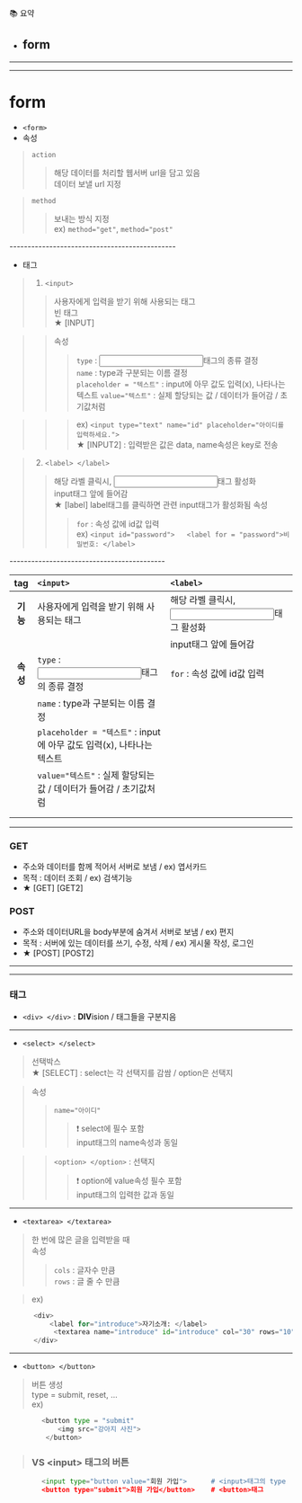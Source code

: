 📚 요약  
- form  
  - 
- - -  
- - -  

# form  
- `<form>`  
- 속성  
> `action`  
>> 해당 데이터를 처리할 웹서버 url을 담고 있음  
>> 데이터 보낼 url 지정  

> `method`  
>> 보내는 방식 지정  
>> ex) ```method="get"```, ```method="post"```  

\----------------------------------------------

- 태그  
> 1. `<input>`  
>> 사용자에게 입력을 받기 위해 사용되는 태그  
>> 빈 태그  
>> ★ [INPUT]  

>> 속성  
>>> `type` : <input>태그의 종류 결정  
>>> `name` : type과 구분되는 이름 결정  
>>> `placeholder = "텍스트"` : input에 아무 값도 입력(x), 나타나는 텍스트 
>>> `value="텍스트"` : 실제 할당되는 값 / 데이터가 들어감 / 초기값처럼  

>>> ex) `<input type="text" name="id" placeholder="아이디를 입력하세요.">`  
>> ★ [INPUT2] : 입력받은 값은 data, name속성은 key로 전송  


> 2. `<label> </label>`  
>> 해당 라벨 클릭시, <input>태그 활성화  
>> input태그 앞에 들어감  
>> ★ [label] label태그를 클릭하면 관련 input태그가 활성화됨
>> 속성  
>>> `for` : 속성 값에 id값 입력  
>>> ex) ```<input id="password">  
        <label for = "password">비밀번호: </label>```  

\-------------------------------------------  

|**tag** | `<input>` | `<label>` |
|:------:|:----------|:----------|
|**기능**| 사용자에게 입력을 받기 위해 사용되는 태그 |해당 라벨 클릭시, <input>태그 활성화|
|        ||input태그 앞에 들어감|
|**속성**|`type` : <input>태그의 종류 결정|`for` : 속성 값에 id값 입력|
|        |`name` : type과 구분되는 이름 결정||
|        |`placeholder = "텍스트"` : input에 아무 값도 입력(x), 나타나는 텍스트||
|        |`value="텍스트"` : 실제 할당되는 값 / 데이터가 들어감 / 초기값처럼||
|        |||
|        |||

- - -

### GET  
- 주소와 데이터를 함께 적어서 서버로 보냄 / ex) 엽서카드  
- 목적 : 데이터 조회 / ex) 검색기능  
- ★ [GET] [GET2]  


### POST  
- 주소와 데이터URL을 body부분에 숨겨서 서버로 보냄 / ex) 편지  
- 목적 : 서버에 있는 데이터를 쓰기, 수정, 삭제  / ex) 게시물 작성, 로그인  
- ★ [POST] [POST2]  

- - -
- - -

### 태그  

- `<div> </div>` : <strong>DIV</strong>ision / 태그들을 구분지음  

- - -

- `<select> </select>`  
> 선택박스  
> ★ [SELECT] : select는 각 선택지를 감쌈 / option은 선택지  

> 속성  
>> `name="아이디"`  
>>> ❗️ select에 필수 포함  
>>> input태그의 name속성과 동일  

>> `<option> </option>` : 선택지  
>>> ❗️ option에 value속성 필수 포함  
>>> input태그의 입력한 값과 동일  

- - - 

- `<textarea> </textarea>`  
> 한 번에 많은 글을 입력받을 때  
> 속성  
>> `cols` : 글자수 만큼  
>> `rows` : 글 줄 수 만큼

> ex)
```python
      <div>
          <label for="introduce">자기소개: </label>
           <textarea name="introduce" id="introduce" col="30" rows="10" placeholder="자기소개를 입력하세요."></textarea>
      </div>
```  

- - -

- `<button> </button>`  
> 버튼 생성  
> type = submit, reset, ...  
> ex)
```python
        <button type = "submit"
            <img src="강아지 사진">
         </button>
```  
> ### VS \<input> 태그의 버튼  
```python
        <input type="button value="회원 가입">      # <input>태그의 type
        <button type="submit">회원 가입</button>    # <button>태그
```

